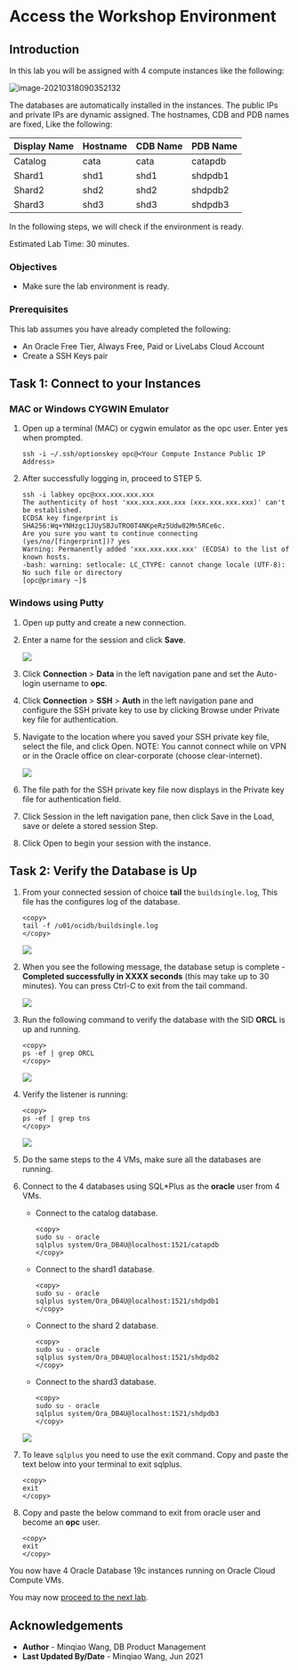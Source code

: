 # Access the Workshop Environment

## Introduction

In this lab you will be assigned with 4 compute instances like the following:

![image-20210318090352132](images/image-20210318090352132.png)

The databases are automatically installed in the instances. The public IPs and private IPs are dynamic assigned. The hostnames, CDB and PDB names are fixed, Like the following:

| Display Name | Hostname | CDB Name | PDB Name |
| ------------ | -------- | -------- | -------- |
| Catalog      | cata     | cata     | catapdb  |
| Shard1       | shd1     | shd1     | shdpdb1  |
| Shard2       | shd2     | shd2     | shdpdb2  |
| Shard3       | shd3     | shd3     | shdpdb3  |

In the following steps, we will check if  the environment is ready.

Estimated Lab Time: 30 minutes.

### Objectives

-   Make sure the lab environment is ready.

### Prerequisites

This lab assumes you have already completed the following:
- An Oracle Free Tier, Always Free, Paid or LiveLabs Cloud Account
- Create a SSH Keys pair



## Task 1: Connect to your Instances

### MAC or Windows CYGWIN Emulator

1.  Open up a terminal (MAC) or cygwin emulator as the opc user.  Enter yes when prompted.

    ````
    ssh -i ~/.ssh/optionskey opc@<Your Compute Instance Public IP Address>
    ````

2. After successfully logging in, proceed to STEP 5.

    ```
    ssh -i labkey opc@xxx.xxx.xxx.xxx
    The authenticity of host 'xxx.xxx.xxx.xxx (xxx.xxx.xxx.xxx)' can't be established.
    ECDSA key fingerprint is SHA256:Wq+YNHzgc1JUySBJuTRO0T4NKpeRz5Udw82Mn5RCe6c.
    Are you sure you want to continue connecting (yes/no/[fingerprint])? yes
    Warning: Permanently added 'xxx.xxx.xxx.xxx' (ECDSA) to the list of known hosts.
    -bash: warning: setlocale: LC_CTYPE: cannot change locale (UTF-8): No such file or directory
    [opc@primary ~]$ 
    ```

    

### Windows using Putty

1.  Open up putty and create a new connection.

2.  Enter a name for the session and click **Save**.

    ![](./images/putty-setup.png " ")

3.  Click **Connection** > **Data** in the left navigation pane and set the Auto-login username to **opc**.

4.  Click **Connection** > **SSH** > **Auth** in the left navigation pane and configure the SSH private key to use by clicking Browse under Private key file for authentication.

5.  Navigate to the location where you saved your SSH private key file, select the file, and click Open.  NOTE:  You cannot connect while on VPN or in the Oracle office on clear-corporate (choose clear-internet).

    ![](./images/putty-auth.png " ")

6.  The file path for the SSH private key file now displays in the Private key file for authentication field.

7.  Click Session in the left navigation pane, then click Save in the Load, save or delete a stored session Step.

8.  Click Open to begin your session with the instance.

## Task 2: Verify the Database is Up

1.  From your connected session of choice **tail** the `buildsingle.log`, This file has the configures log of the database.

    ````
    <copy>
    tail -f /u01/ocidb/buildsingle.log
    </copy>
    ````
    ![](./images/tailOfBuildDBInstanceLog.png " ")

2.  When you see the following message, the database setup is complete - **Completed successfully in XXXX seconds** (this may take up to 30 minutes). You can press Ctrl-C to exit from the tail command.

    ![](./images/tailOfBuildDBInstanceLog_finished.png " ")

3.  Run the following command to verify the database with the SID **ORCL** is up and running.

    ````
    <copy>
    ps -ef | grep ORCL
    </copy>
    ````

    ![](./images/pseforcl.png " ")

4. Verify the listener is running:

    ````
    <copy>
    ps -ef | grep tns
    </copy>
    ````

    ![](./images/pseftns.png " ")

5.  Do the same steps to the 4 VMs, make sure all the databases are running. 

6. Connect to the 4 databases using SQL*Plus as the **oracle** user from 4 VMs.

    - Connect to the catalog database.

        ```
        <copy>
        sudo su - oracle
        sqlplus system/Ora_DB4U@localhost:1521/catapdb
        </copy>
        ```

       

    - Connect to the shard1 database.

        ```
        <copy>
        sudo su - oracle
        sqlplus system/Ora_DB4U@localhost:1521/shdpdb1
        </copy>
        ```

       

    - Connect to the shard 2 database.

        ```
        <copy>
        sudo su - oracle
        sqlplus system/Ora_DB4U@localhost:1521/shdpdb2
        </copy>
        ```

       

    - Connect to the shard3 database.

        ```
        <copy>
        sudo su - oracle
        sqlplus system/Ora_DB4U@localhost:1521/shdpdb3
        </copy>
        ```

       

    ![](./images/sqlplus_login_orclpdb.png " ")
    
6.  To leave `sqlplus` you need to use the exit command. Copy and paste the text below into your terminal to exit sqlplus.

    ````
    <copy>
    exit
    </copy>
    ````

7.  Copy and paste the below command to exit from oracle user and become an **opc** user.

    ````
    <copy>
    exit
    </copy>
    ````

You now have 4 Oracle Database 19c instances running on Oracle Cloud Compute VMs. 

You may now [proceed to the next lab](#next).

## Acknowledgements
* **Author** - Minqiao Wang, DB Product Management 
* **Last Updated By/Date** - Minqiao Wang, Jun 2021

